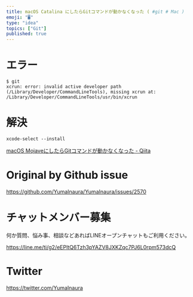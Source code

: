 ```yaml
---
title: macOS Catalina にしたらGitコマンドが動かなくなった ( #git # Mac )
emoji: "🖥"
type: "idea"
topics: ["Git"]
published: true
---
```


# エラー

```
$ git
xcrun: error: invalid active developer path (/Library/Developer/CommandLineTools), missing xcrun at: /Library/Developer/CommandLineTools/usr/bin/xcrun
```

# 解決

```
xcode-select --install
```

[macOS MojaveにしたらGitコマンドが動かなくなった - Qiita](https://qiita.com/n0bisuke/items/1c60084c8c07b690d693)

# Original by Github issue

https://github.com/YumaInaura/YumaInaura/issues/2570








<!-- Update From Qiita API -->

# チャットメンバー募集


何か質問、悩み事、相談などあればLINEオープンチャットもご利用ください。

https://line.me/ti/g2/eEPltQ6Tzh3pYAZV8JXKZqc7PJ6L0rpm573dcQ





# Twitter


https://twitter.com/YumaInaura


<!-- Update From Qiita API -->


